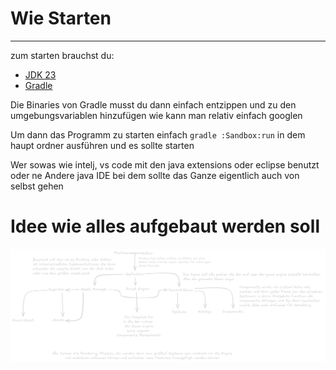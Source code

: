 # Wie Starten
---
zum starten brauchst du:
- [JDK 23](https://www.oracle.com/de/java/technologies/downloads/#jdk23-windows)
- [Gradle](https://gradle.org/releases/)

Die Binaries von Gradle musst du dann einfach entzippen und zu den umgebungsvariablen hinzufügen wie kann man relativ einfach googlen

Um dann das Programm zu starten einfach ``gradle :Sandbox:run`` in dem haupt ordner ausführen und es sollte starten

Wer sowas wie intelj, vs code mit den java extensions oder eclipse benutzt oder ne Andere java IDE bei dem sollte das Ganze eigentlich auch von selbst gehen 

# Idee wie alles aufgebaut werden soll
![idee](https://raw.githubusercontent.com/Erik30102/P-Seminar-Repo/refs/heads/main/Documentation/schlechter-plan.png)
